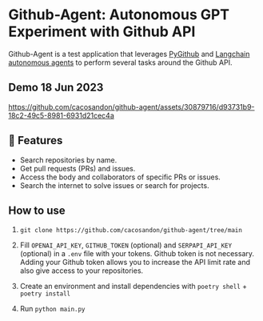 # Github-Agent: Autonomous GPT Experiment with Github API

Github-Agent is a test application that leverages [PyGithub](https://github.com/PyGithub/PyGithub) and [Langchain autonomous agents](https://docs.langchain.com/docs/components/agents/) to perform several tasks around the Github API.

## Demo 18 Jun 2023
https://github.com/cacosandon/github-agent/assets/30879716/d93731b9-18c2-49c5-8981-6931d21cec4a

## 🧪 Features
- Search repositories by name.
- Get pull requests (PRs) and issues.
- Access the body and collaborators of specific PRs or issues.
- Search the internet to solve issues or search for projects.

## How to use
1. `git clone https://github.com/cacosandon/github-agent/tree/main`

2. Fill `OPENAI_API_KEY`, `GITHUB_TOKEN` (optional) and `SERPAPI_API_KEY` (optional) in a `.env` file with your tokens. Github token is not necessary. Adding your Github token allows you to increase the API limit rate and also give access to your repositories.

3. Create an environment and install dependencies with `poetry shell` + `poetry install`

4. Run `python main.py`
